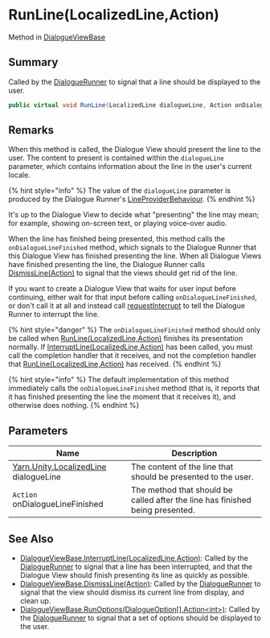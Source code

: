 # RunLine(LocalizedLine,Action)

Method in [DialogueViewBase](yarn.unity.dialogueviewbase.md)

## Summary

Called by the [DialogueRunner](yarn.unity.dialoguerunner.md) to signal that a line should be displayed to the user.

```csharp
public virtual void RunLine(LocalizedLine dialogueLine, Action onDialogueLineFinished)
```

## Remarks

When this method is called, the Dialogue View should present the line to the user. The content to present is contained within the `dialogueLine` parameter, which contains information about the line in the user's current locale.

{% hint style="info" %}
The value of the `dialogueLine` parameter is produced by the Dialogue Runner's [LineProviderBehaviour](yarn.unity.lineproviderbehaviour.md).
{% endhint %}

It's up to the Dialogue View to decide what "presenting" the line may mean; for example, showing on-screen text, or playing voice-over audio.

When the line has finished being presented, this method calls the `onDialogueLineFinished` method, which signals to the Dialogue Runner that this Dialogue View has finished presenting the line. When all Dialogue Views have finished presenting the line, the Dialogue Runner calls [DismissLine(Action)](yarn.unity.dialogueviewbase.dismissline.md) to signal that the views should get rid of the line.

If you want to create a Dialogue View that waits for user input before continuing, either wait for that input before calling `onDialogueLineFinished`, or don't call it at all and instead call [requestInterrupt](yarn.unity.dialogueviewbase.requestinterrupt.md) to tell the Dialogue Runner to interrupt the line.

{% hint style="danger" %}
The `onDialogueLineFinished` method should only be called when [RunLine(LocalizedLine,Action)](yarn.unity.dialogueviewbase.runline.md) finishes its presentation normally. If [InterruptLine(LocalizedLine,Action)](yarn.unity.dialogueviewbase.interruptline.md) has been called, you must call the completion handler that it receives, and not the completion handler that [RunLine(LocalizedLine,Action)](yarn.unity.dialogueviewbase.runline.md) has received.
{% endhint %}

{% hint style="info" %}
The default implementation of this method immediately calls the `onDialogueLineFinished` method (that is, it reports that it has finished presenting the line the moment that it receives it), and otherwise does nothing.
{% endhint %}

## Parameters

| Name                                                                 | Description                                                                   |
| -------------------------------------------------------------------- | ----------------------------------------------------------------------------- |
| [Yarn.Unity.LocalizedLine](yarn.unity.localizedline.md) dialogueLine | The content of the line that should be presented to the user.                 |
| `Action` onDialogueLineFinished                                      | The method that should be called after the line has finished being presented. |

## See Also

* [DialogueViewBase.InterruptLine(LocalizedLine,Action)](yarn.unity.dialogueviewbase.interruptline.md): Called by the [DialogueRunner](yarn.unity.dialoguerunner.md) to signal that a line has been interrupted, and that the Dialogue View should finish presenting its line as quickly as possible.
* [DialogueViewBase.DismissLine(Action)](yarn.unity.dialogueviewbase.dismissline.md): Called by the [DialogueRunner](yarn.unity.dialoguerunner.md) to signal that the view should dismiss its current line from display, and clean up.
* [DialogueViewBase.RunOptions(DialogueOption\[\],Action\<int>)](yarn.unity.dialogueviewbase.runoptions.md): Called by the [DialogueRunner](yarn.unity.dialoguerunner.md) to signal that a set of options should be displayed to the user.
